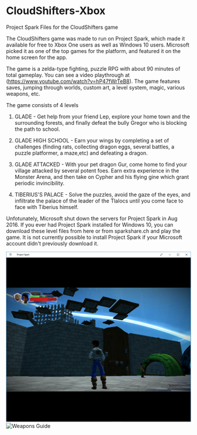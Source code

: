 # CloudShifters-Xbox
Project Spark Files for the CloudShifters game

The CloudShifters game was made to run on Project Spark, which made it available for free to Xbox One users as well as Windows 10 users. 
Microsoft picked it as one of the top games for the platform, and featured it on the home screen for the app. 

The game is a zelda-type fighting, puzzle RPG with about 90 minutes of total gameplay.  You can see a video playthrough at (https://www.youtube.com/watch?v=hP47fWrTeB8). The game features saves, jumping through worlds, custom art, a level system, magic, various weapons, etc. 

The game consists of 4 levels

1. GLADE - Get help from your friend Lep, explore your home town and the surrounding forests, and finally defeat the bully Gregor who is blocking the path to school. 

2. GLADE HIGH SCHOOL - Earn your wings by completing a set of challenges (finding rats, collecting dragon eggs, several battles, a puzzle platformer, a maze,etc) and defeating a dragon.

3. GLADE ATTACKED - With your pet dragon Gur, come home to find your village attacked by several potent foes. Earn extra experience in the Monster Arena, and then take on Cypher and his flying gine which grant periodic invincibility.

4. TIBERIUS'S PALACE - Solve the puzzles, avoid the gaze of the eyes, and infiltrate the palace of the leader of the Tlalocs until you come face to face with Tiberius himself. 

Unfotunately, Microsoft shut down the servers for Project Spark in Aug 2016. If you ever had Project Spark installed for Windows 10, you can download these level files from here or from sparkshare.ch and play the game. It is not currently possible to install Project Spark if your Microsoft account didn't previously download it. 

![Level2](https://github.com/billpottle/CloudShifters-Xbox/blob/master/Screen1.jpg)
![Weapons Guide](https://github.com/billpottle/CloudShifters-Xbox/blob/master/Weapons%20guide.jpg)
